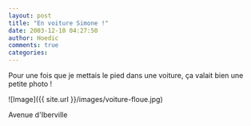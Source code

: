 ```yaml
---
layout: post
title: "En voiture Simone !"
date: 2003-12-10 04:27:50
author: Hoedic
comments: true
categories: 
---
```



Pour une fois que je mettais le pied dans une voiture, ça valait bien une petite photo !

![Image]({{ site.url }}/images/voiture-floue.jpg)
<div class="photoattrib">Avenue d'Iberville</div>

